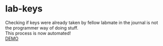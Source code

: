# lab-keys

Checking if keys were already taken by fellow labmate in the journal is not the programmer way of doing stuff.  
This process is now automated!  
[DEMO](http://lab-keys.surge.sh)  